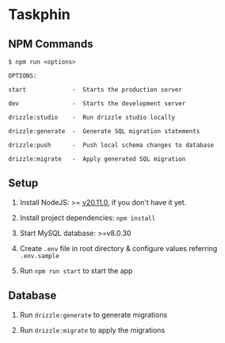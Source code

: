 # Taskphin

## NPM Commands

```shell
$ npm run <options>

OPTIONS:

start             -  Starts the production server

dev               -  Starts the development server

drizzle:studio    -  Run drizzle studio locally

drizzle:generate  -  Generate SQL migration statements

drizzle:push      -  Push local schema changes to database

drizzle:migrate   -  Apply generated SQL migration

```

## Setup

1. Install NodeJS: >= [v20.11.0](https://nodejs.org/en/), if you don't have it yet.

2. Install project dependencies: `npm install`

3. Start MySQL database: >=v8.0.30

4. Create `.env` file in root directory & configure values referring `.env.sample`

5. Run `npm run start` to start the app

## Database

1. Run `drizzle:generate` to generate migrations

2. Run `drizzle:migrate` to apply the migrations

